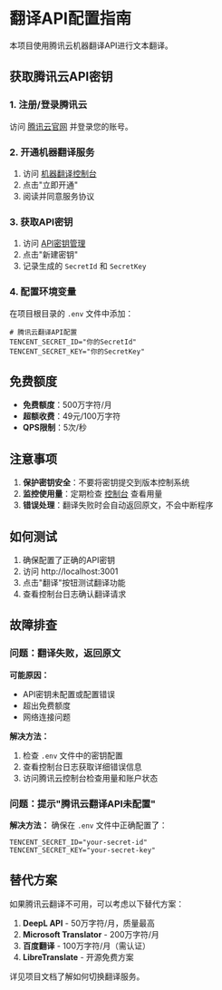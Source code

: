 # 翻译API配置指南

本项目使用腾讯云机器翻译API进行文本翻译。

## 获取腾讯云API密钥

### 1. 注册/登录腾讯云

访问 [腾讯云官网](https://cloud.tencent.com/) 并登录您的账号。

### 2. 开通机器翻译服务

1. 访问 [机器翻译控制台](https://console.cloud.tencent.com/tmt)
2. 点击"立即开通"
3. 阅读并同意服务协议

### 3. 获取API密钥

1. 访问 [API密钥管理](https://console.cloud.tencent.com/cam/capi)
2. 点击"新建密钥"
3. 记录生成的 `SecretId` 和 `SecretKey`

### 4. 配置环境变量

在项目根目录的 `.env` 文件中添加：

```env
# 腾讯云翻译API配置
TENCENT_SECRET_ID="你的SecretId"
TENCENT_SECRET_KEY="你的SecretKey"
```

## 免费额度

- **免费额度**：500万字符/月
- **超额收费**：49元/100万字符
- **QPS限制**：5次/秒

## 注意事项

1. **保护密钥安全**：不要将密钥提交到版本控制系统
2. **监控使用量**：定期检查 [控制台](https://console.cloud.tencent.com/tmt) 查看用量
3. **错误处理**：翻译失败时会自动返回原文，不会中断程序

## 如何测试

1. 确保配置了正确的API密钥
2. 访问 http://localhost:3001
3. 点击"翻译"按钮测试翻译功能
4. 查看控制台日志确认翻译请求

## 故障排查

### 问题：翻译失败，返回原文

**可能原因：**
- API密钥未配置或配置错误
- 超出免费额度
- 网络连接问题

**解决方法：**
1. 检查 `.env` 文件中的密钥配置
2. 查看控制台日志获取详细错误信息
3. 访问腾讯云控制台检查用量和账户状态

### 问题：提示"腾讯云翻译API未配置"

**解决方法：**
确保在 `.env` 文件中正确配置了：
```env
TENCENT_SECRET_ID="your-secret-id"
TENCENT_SECRET_KEY="your-secret-key"
```

## 替代方案

如果腾讯云翻译不可用，可以考虑以下替代方案：

1. **DeepL API** - 50万字符/月，质量最高
2. **Microsoft Translator** - 200万字符/月
3. **百度翻译** - 100万字符/月（需认证）
4. **LibreTranslate** - 开源免费方案

详见项目文档了解如何切换翻译服务。
